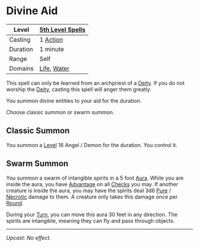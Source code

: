 # Divine Aid

| Level    | [5th Level Spells](5th%20Level%20Spells.md)                                    |
| -------- | ------------------------------------------------------------------------------ |
| Casting  | 1 [Action](../../../../Game%20Procedures/Core%20Procedures/Action.md)          |
| Duration | 1 minute                                                                       |
| Range    | Self                                                                           |
| Domains  | [Life](../../Spell%20Domains/Life.md), [Water](../../Spell%20Domains/Water.md) |

This spell can only be learned from an archpriest of a [Deity](../../../Deities.md). If you do not worship the [Deity](../../../Deities.md), casting this spell will anger them greatly.

You summon divine entities to your aid for the duration.

Choose classic summon or swarm summon.

## Classic Summon

You summon a [Level](../../../../Player%20Characters/Derived%20Statistics/Level.md) 16 Angel / Demon for the duration. You control it.

## Swarm Summon

You summon a swarm of intangible spirits in a 5 foot [Aura](../../Areas%20of%20Effect/Aura.md). While you are inside the aura, you have [Advantage](../../../../Game%20Procedures/Die%20Rolling%20Mechanics/Advantage.md) on all [Checks](../../../../Game%20Procedures/Core%20Procedures/Check.md) you may. If another creature is inside the aura, you may have the spirits deal 3d6 [Pure](../../../../Game%20Procedures/Combat/Damage%20Types/Pure.md) / [Necrotic](../../../../Game%20Procedures/Combat/Damage%20Types/Necrotic.md) damage to them. A creature only takes this damage once per [Round](../../../../Game%20Procedures/Core%20Procedures/Round.md).

During your [Turn](../../../../Game%20Procedures/Core%20Procedures/Turn.md), you can move this aura 30 feet in any direction. The spirits are intangible, meaning they can fly and pass through objects.

---
*Upcast: No effect.*
